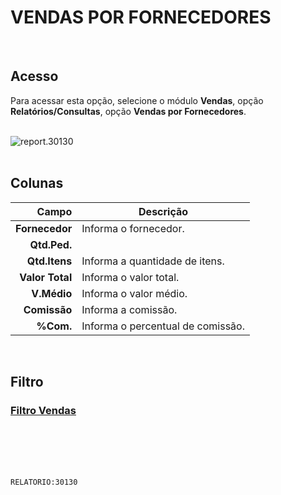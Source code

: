 # VENDAS POR FORNECEDORES
<br>

## Acesso
Para acessar esta opção, selecione o módulo **Vendas**, opção **Relatórios/Consultas**, opção **Vendas por Fornecedores**.
<br>
<br>

![report.30130](https://raw.githubusercontent.com/netforcews/docs-siscom/master/relatorios/imagens/report.30130.png)
<br>
<br>

## Colunas
Campo | Descrição
--:|---
**Fornecedor** | Informa o fornecedor.
**Qtd.Ped.** | 
**Qtd.Itens** | Informa a quantidade de itens.
**Valor Total** | Informa o valor total.
**V.Médio** | Informa o valor médio.
**Comissão** | Informa a comissão.
**%Com.** | Informa o percentual de comissão.
<br>

## Filtro
### [Filtro Vendas](/geral/rep-filtro-vendas.md)
<br>
<br>
<br>
<br>

```RELATORIO:30130```
